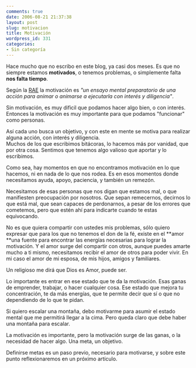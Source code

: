 ```yaml
---
comments: true
date: 2006-08-21 21:37:38
layout: post
slug: motivacion
title: Motivación
wordpress_id: 331
categories:
- Sin categoría
---
```


Hace mucho que no escribo en este blog, ya casi dos meses. Es que no siempre estamos **motivados**, o tenemos problemas, o simplemente falta **nos falta tiempo**.

Según la [RAE](http://www.rae.es/) la motivación es _"un ensayo mental preparatorio de una acción para animar o animarse a ejecutarla con interés y diligencia"_.

Sin motivación, es muy dificil que podamos hacer algo bien, o con interés. Entonces la motivación es muy importante para que podamos "funcionar" como personas.

Así cada uno busca un objetivo, y con este en mente se motiva para realizar alguna acción, con interés y diligencia.  
Muchos de los que escribimos bitácoras, lo hacemos más por vanidad, que por otra cosa. Sentimos que tenemos algo valioso que aportar y lo escribimos.

Como sea, hay momentos en que no encontramos motivación en lo que hacemos, ni en nada de lo que nos rodea. Es en esos momentos donde necesitamos ayuda, apoyo, paciencia, y también un remezón.

Necesitamos de esas personas que nos digan que estamos mal, o que manifiesten preocupación por nosotros. Que sepan remecernos, decirnos lo que está mal, que sean capaces de perdonarnos, a pesar de los errores que cometemos, pero que estén ahí para indicarte cuando te estas equivocando.

No es que quiera compartir con ustedes mis problemas, sólo quiero expresar que para los que no tenemos el don de la fé, existe en el **amor **una fuente para encontrar las energías necesarias para lograr la motivación. Y el amor surge del compartir con otros, aunque puedes amarte mucho a ti mismo, necesitamos recibir el amor de otros para poder vivir. En mi caso el amor de mi esposa, de mis hijos, amigos y familiares.

Un religioso me dirá que Dios es Amor, puede ser.

Lo importante es entrar en ese estado que te da la motivación. Esas ganas de emprender, trabajar, o hacer cualquier cosa. Ese estado que mejora tu concentración, te da más energías, que te permite decir que sí o que no dependiendo de lo que te pidan.

Si quiero escalar una montaña, debo motivarme para asumir el estado mental que me permitirá llegar a la cima. Pero queda claro que debe haber una montaña para escalar.

La motivación es importante, pero la motivación surge de las ganas, o la necesidad de hacer algo. Una meta, un objetivo.

Definirse metas es un paso previo, necesario para motivarse, y sobre este punto reflexionaremos en un próximo artículo.



